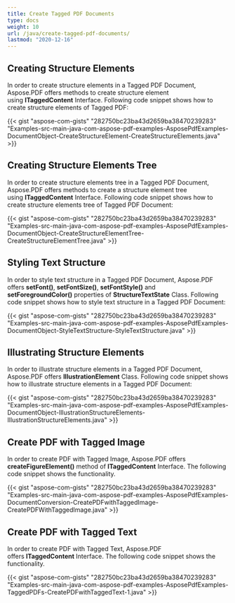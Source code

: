 ```yaml
---
title: Create Tagged PDF Documents
type: docs
weight: 10
url: /java/create-tagged-pdf-documents/
lastmod: "2020-12-16"
---
```


## **Creating Structure Elements**
In order to create structure elements in a Tagged PDF Document, Aspose.PDF offers methods to create structure element using **ITaggedContent** Interface. Following code snippet shows how to create structure elements of Tagged PDF:

{{< gist "aspose-com-gists" "282750bc23ba43d2659ba38470239283" "Examples-src-main-java-com-aspose-pdf-examples-AsposePdfExamples-DocumentObject-CreateStructureElement-CreateStructureElements.java" >}}
## **Creating Structure Elements Tree**
In order to create structure elements tree in a Tagged PDF Document, Aspose.PDF offers methods to create a structure element tree using **ITaggedContent** Interface. Following code snippet shows how to create structure elements tree of Tagged PDF Document:

{{< gist "aspose-com-gists" "282750bc23ba43d2659ba38470239283" "Examples-src-main-java-com-aspose-pdf-examples-AsposePdfExamples-DocumentObject-CreateStructureElementTree-CreateStructureElementTree.java" >}}
## **Styling Text Structure**
In order to style text structure in a Tagged PDF Document, Aspose.PDF offers **setFont()**, **setFontSize()**, **setFontStyle()** and **setForegroundColor()** properties of **StructureTextState** Class. Following code snippet shows how to style text structure in a Tagged PDF Document:

{{< gist "aspose-com-gists" "282750bc23ba43d2659ba38470239283" "Examples-src-main-java-com-aspose-pdf-examples-AsposePdfExamples-DocumentObject-StyleTextStructure-StyleTextStructure.java" >}}
## **Illustrating Structure Elements**
In order to illustrate structure elements in a Tagged PDF Document, Aspose.PDF offers **IllustrationElement** Class. Following code snippet shows how to illustrate structure elements in a Tagged PDF Document:

{{< gist "aspose-com-gists" "282750bc23ba43d2659ba38470239283" "Examples-src-main-java-com-aspose-pdf-examples-AsposePdfExamples-DocumentObject-IllustrationStructureElements-IllustrationStructureElements.java" >}}
## **Create PDF with Tagged Image**
In order to create PDF with Tagged Image, Aspose.PDF offers **createFigureElement()** method of **ITaggedContent** Interface. The following code snippet shows the functionality. 

{{< gist "aspose-com-gists" "282750bc23ba43d2659ba38470239283" "Examples-src-main-java-com-aspose-pdf-examples-AsposePdfExamples-DocumentConversion-CreatePDFwithTaggedImage-CreatePDFWithTaggedImage.java" >}}
## **Create PDF with Tagged Text**
In order to create PDF with Tagged Text, Aspose.PDF offers **ITaggedContent** Interface. The following code snippet shows the functionality. 

{{< gist "aspose-com-gists" "282750bc23ba43d2659ba38470239283" "Examples-src-main-java-com-aspose-pdf-examples-AsposePdfExamples-TaggedPDFs-CreatePDFwithTaggedText-1.java" >}}
